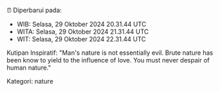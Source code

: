 ⏰ Diperbarui pada:
- WIB: Selasa, 29 Oktober 2024 20.31.44 UTC
- WITA: Selasa, 29 Oktober 2024 21.31.44 UTC
- WIT: Selasa, 29 Oktober 2024 22.31.44 UTC

Kutipan Inspiratif:
"Man's nature is not essentially evil. Brute nature has been know to yield to the influence of love. You must never despair of human nature."


Kategori: nature

